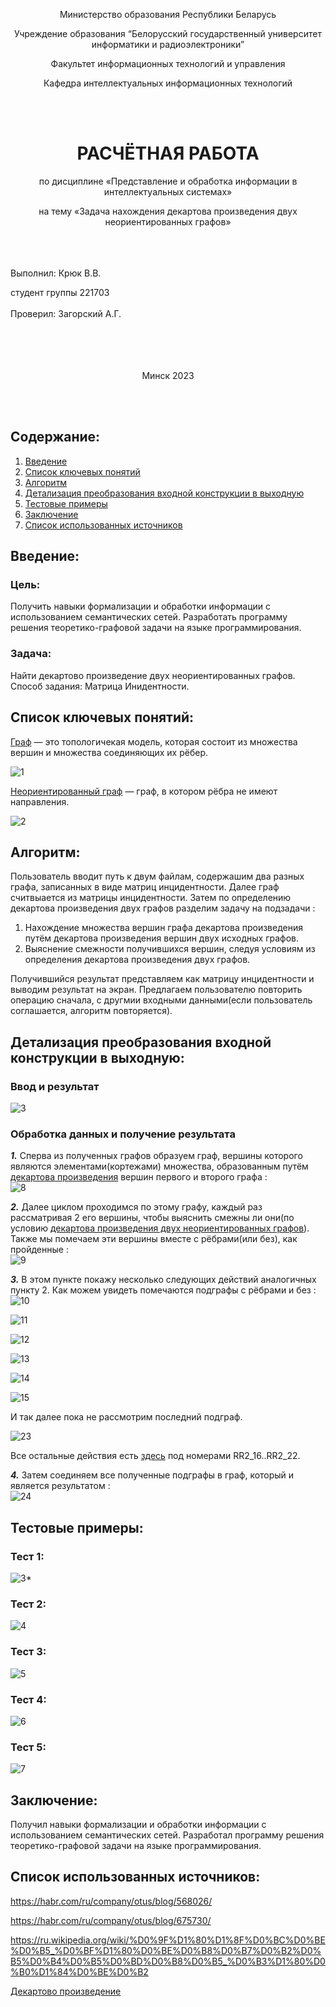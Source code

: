 <p align="center">Министерство образования Республики Беларусь</p>

<p align="center">Учреждение образования “Белорусский государственный университет информатики и радиоэлектроники”</p>

<p align="center">Факультет информационных технологий и управления</p>
<p align="center">Кафедра интеллектуальных информационных технологий</p>
<br><br>
<h1 align="center"> РАСЧЁТНАЯ РАБОТА </h1>

<p align="center">по дисциплине «Представление и обработка информации в интеллектуальных системах»</p>

<p align="center">на тему «Задача нахождения декартова произведения двух неориентированных графов»</p>
<br><br><br>
Выполнил:
Крюк В.В.


студент группы
221703
<br><br>
Проверил:
Загорский А.Г.
<br><br><br><br><br>

<p align="center">Минск 2023</p>

<br><br>

## Содержание:
1. [Введение](#introduction)
2. [Список ключевых понятий](#keydef)
3. [Алгоритм](#algorithm)
4. [Детализация преобразования входной конструкции в выходную](#detalisation)
5. [Тестовые примеры](#tests)
6. [Заключение](#summary)
7. [Список использованных источников](#links)

<a name="introduction"><h2>Введение:</h2></a>
### Цель:
Получить навыки формализации и обработки информации с использованием семантических сетей. Разработать программу решения теоретико-графовой задачи на языке программирования.
### Задача:
Найти декартово произведение двух неориентированных графов. Способ задания:
Матрица Инидентности.

<a name="keydef"><h2>Список ключевых понятий:</h2></a> 
[Граф](https://habr.com/ru/company/otus/blog/568026/) — это топологичекая модель, которая состоит из множества вершин и множества соединяющих их рёбер. 
   
![1](https://github.com/iit-22170x/RPIIS/blob/%D0%9A%D1%80%D1%8E%D0%BA_%D0%92_%D0%92/sem2/pictures/RR2_1.png)
   
[Неориентированный граф](https://ru.wikipedia.org/wiki/%D0%9E%D1%80%D0%B8%D0%B5%D0%BD%D1%82%D0%B8%D1%80%D0%BE%D0%B2%D0%B0%D0%BD%D0%BD%D1%8B%D0%B9_%D0%B3%D1%80%D0%B0%D1%84) — граф, в котором рёбра не имеют направления.
   
![2](https://github.com/iit-22170x/RPIIS/blob/%D0%9A%D1%80%D1%8E%D0%BA_%D0%92_%D0%92/sem2/pictures/RR2_2.png)   
   
<a name="algorithm"><h2>Алгоритм:</h2></a>
Пользователь вводит путь к двум файлам, содержашим два разных графа, записанных в виде матриц инцидентности. Далее граф считвыается из матрицы инцидентности. Затем по определению декартова произведения двух графов разделим задачу на подзадачи : 
1) Нахождение множества вершин графа декартова произведения путём декартова произведения вершин двух исходных графов. 
2) Выяснение смежности получившихся вершин, следуя условиям из определения декартова произведения двух графов. 

Получившийся результат представляем как матрицу инцидентности и выводим результат на экран. Предлагаем пользователю повторить операцию сначала, с другмии входными данными(если пользователь соглашается, алгоритм повторяется).
   
<a name="detalisation"><h2>Детализация преобразования входной конструкции в выходную:</h2></a>
<h3>Ввод и результат</h3>   
   
![3](https://github.com/iit-22170x/RPIIS/blob/%D0%9A%D1%80%D1%8E%D0%BA_%D0%92_%D0%92/sem2/pictures/RR2_3.png)   
<h3>Обработка данных и получение результата</h3>

***1.*** Сперва из полученных графов образуем граф, вершины которого являются элементами(кортежами) множества, образованным путём [декартова произведения](https://ru.wikipedia.org/wiki/%D0%9F%D1%80%D1%8F%D0%BC%D0%BE%D0%B5_%D0%BF%D1%80%D0%BE%D0%B8%D0%B7%D0%B2%D0%B5%D0%B4%D0%B5%D0%BD%D0%B8%D0%B5#:~:text=%D0%9F%D1%80%D1%8F%D0%BC%D0%BE%CC%81%D0%B5%2C%20%D0%B8%D0%BB%D0%B8%20%D0%B4%D0%B5%D0%BA%D0%B0%CC%81%D1%80%D1%82%D0%BE%D0%B2%D0%BE%20%D0%BF%D1%80%D0%BE%D0%B8%D0%B7%D0%B2%D0%B5%D0%B4%D0%B5%CC%81%D0%BD%D0%B8%D0%B5%20%D0%B4%D0%B2%D1%83%D1%85,%D0%B4%D0%B2%D1%83%D1%85%20%D0%BC%D0%BD%D0%BE%D0%B6%D0%B5%D1%81%D1%82%D0%B2%20%D0%B2%D0%B2%D1%91%D0%BB%20%D0%93%D0%B5%D0%BE%D1%80%D0%B3%20%D0%9A%D0%B0%D0%BD%D1%82%D0%BE%D1%80.) вершин первого и второго графа :   
![8](https://github.com/iit-22170x/RPIIS/blob/%D0%9A%D1%80%D1%8E%D0%BA_%D0%92_%D0%92/sem2/pictures/RR2_8.png)

***2.*** Далее циклом проходимся по этому графу, каждый раз рассматривая 2 его вершины, чтобы выяснить смежны ли они(по условию [декартова произведения двух неориентированных графов](https://ru.wikipedia.org/wiki/%D0%9F%D1%80%D1%8F%D0%BC%D0%BE%D0%B5_%D0%BF%D1%80%D0%BE%D0%B8%D0%B7%D0%B2%D0%B5%D0%B4%D0%B5%D0%BD%D0%B8%D0%B5_%D0%B3%D1%80%D0%B0%D1%84%D0%BE%D0%B2)). Также мы помечаем эти вершины вместе с рёбрами(или без), как пройденные :  
![9](https://github.com/iit-22170x/RPIIS/blob/%D0%9A%D1%80%D1%8E%D0%BA_%D0%92_%D0%92/sem2/pictures/RR2_9.png)

***3.*** В этом пункте покажу несколько следующих действий аналогичных пункту 2. Как можем увидеть помечаются подграфы с рёбрами и без :  
![10](https://github.com/iit-22170x/RPIIS/blob/%D0%9A%D1%80%D1%8E%D0%BA_%D0%92_%D0%92/sem2/pictures/RR2_10.png)

![11](https://github.com/iit-22170x/RPIIS/blob/%D0%9A%D1%80%D1%8E%D0%BA_%D0%92_%D0%92/sem2/pictures/RR2_11.png)

![12](https://github.com/iit-22170x/RPIIS/blob/%D0%9A%D1%80%D1%8E%D0%BA_%D0%92_%D0%92/sem2/pictures/RR2_12.png)

![13](https://github.com/iit-22170x/RPIIS/blob/%D0%9A%D1%80%D1%8E%D0%BA_%D0%92_%D0%92/sem2/pictures/RR2_13.png)

![14](https://github.com/iit-22170x/RPIIS/blob/%D0%9A%D1%80%D1%8E%D0%BA_%D0%92_%D0%92/sem2/pictures/RR2_14.png)

![15](https://github.com/iit-22170x/RPIIS/blob/%D0%9A%D1%80%D1%8E%D0%BA_%D0%92_%D0%92/sem2/pictures/RR2_15.png)

И так далее пока не рассмотрим последний подграф.

![23](https://github.com/iit-22170x/RPIIS/blob/%D0%9A%D1%80%D1%8E%D0%BA_%D0%92_%D0%92/sem2/pictures/RR2_23.png)

Все остальные действия есть [здесь](https://github.com/iit-22170x/RPIIS/blob/%D0%9A%D1%80%D1%8E%D0%BA_%D0%92_%D0%92/sem2/pictures) под номерами RR2_16..RR2_22.

***4.*** Затем соединяем все полученные подграфы в граф, который и является результатом :  
![24](https://github.com/iit-22170x/RPIIS/blob/%D0%9A%D1%80%D1%8E%D0%BA_%D0%92_%D0%92/sem2/pictures/RR2_24.png)

<a name="tests"><h2>Тестовые примеры:</h2></a>
###  Тест 1:   
  ![3*](https://github.com/iit-22170x/RPIIS/blob/%D0%9A%D1%80%D1%8E%D0%BA_%D0%92_%D0%92/sem2/pictures/RR2_3.png)

###  Тест 2:   
   ![4](https://github.com/iit-22170x/RPIIS/blob/%D0%9A%D1%80%D1%8E%D0%BA_%D0%92_%D0%92/sem2/pictures/RR2_4.png)

###  Тест 3:   
 ![5](https://github.com/iit-22170x/RPIIS/blob/%D0%9A%D1%80%D1%8E%D0%BA_%D0%92_%D0%92/sem2/pictures/RR2_5.png)

###  Тест 4:   
 ![6](https://github.com/iit-22170x/RPIIS/blob/%D0%9A%D1%80%D1%8E%D0%BA_%D0%92_%D0%92/sem2/pictures/RR2_6.png)

###  Тест 5:   
  ![7](https://github.com/iit-22170x/RPIIS/blob/%D0%9A%D1%80%D1%8E%D0%BA_%D0%92_%D0%92/sem2/pictures/RR2_7.png)


<a name="summary"><h2>Заключение:</h2></a>
Получил навыки формализации и обработки информации с использованием семантических сетей. Разработал программу решения теоретико-графовой задачи на языке программирования. 

<a name="links"><h2>Список использованных источников:</h2></a>

https://habr.com/ru/company/otus/blog/568026/

https://habr.com/ru/company/otus/blog/675730/

https://ru.wikipedia.org/wiki/%D0%9F%D1%80%D1%8F%D0%BC%D0%BE%D0%B5_%D0%BF%D1%80%D0%BE%D0%B8%D0%B7%D0%B2%D0%B5%D0%B4%D0%B5%D0%BD%D0%B8%D0%B5_%D0%B3%D1%80%D0%B0%D1%84%D0%BE%D0%B2

[Декартово произведение](https://ru.wikipedia.org/wiki/%D0%9F%D1%80%D1%8F%D0%BC%D0%BE%D0%B5_%D0%BF%D1%80%D0%BE%D0%B8%D0%B7%D0%B2%D0%B5%D0%B4%D0%B5%D0%BD%D0%B8%D0%B5#:~:text=%D0%9F%D1%80%D1%8F%D0%BC%D0%BE%CC%81%D0%B5%2C%20%D0%B8%D0%BB%D0%B8%20%D0%B4%D0%B5%D0%BA%D0%B0%CC%81%D1%80%D1%82%D0%BE%D0%B2%D0%BE%20%D0%BF%D1%80%D0%BE%D0%B8%D0%B7%D0%B2%D0%B5%D0%B4%D0%B5%CC%81%D0%BD%D0%B8%D0%B5%20%D0%B4%D0%B2%D1%83%D1%85,%D0%B4%D0%B2%D1%83%D1%85%20%D0%BC%D0%BD%D0%BE%D0%B6%D0%B5%D1%81%D1%82%D0%B2%20%D0%B2%D0%B2%D1%91%D0%BB%20%D0%93%D0%B5%D0%BE%D1%80%D0%B3%20%D0%9A%D0%B0%D0%BD%D1%82%D0%BE%D1%80)
